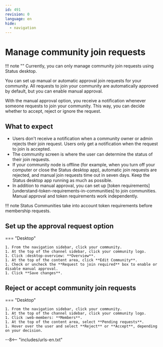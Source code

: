 ```yaml
---
id: 491
revision: 0
language: en
hide:
  - navigation
---
```


# Manage community join requests

!!! note ""
     Currently, you can only manage community join requests using Status desktop.

You can set up manual or automatic approval join requests for your community. All requests to join your community are automatically approved by default, but you can enable manual approval.

With the manual approval option, you receive a notification whenever someone requests to join your community. This way, you can decide whether to accept, reject or ignore the request.

## What to expect

- Users don't receive a notification when a community owner or admin rejects their join request. Users only get a notification when the request to join is accepted.
- The community screen is where the user can determine the status of their join requests.
- If your community node is offline (for example, when you turn off your computer or close the Status desktop app), automatic join requests are rejected, and manual join requests time out in seven days. Keep the Status desktop app running as much as possible.
- In addition to manual approval, you can set up [token requirements][understand-token-requirements-in-communities] to join communities. Manual approval and token requirements work independently.

!!! note
    Status Communities take into account token requirements before membership requests.

## Set up the approval request option

=== "Desktop"

    1. From the navigation sidebar, click your community.
    1. At the top of the channel sidebar, click your community logo.
    1. Click :desktop-overview: **Overview**.
    1. At the top of the content area, click **Edit Community**.
    1. Check or uncheck the **Request to join required** box to enable or disable manual approval.
    1. Click **Save changes**.   

## Reject or accept community join requests

=== "Desktop"

    1. From the navigation sidebar, click your community.
    1. At the top of the channel sidebar, click your community logo.
    1. Click :web-members: **Members**.
    1. At the top of the content area, select **Pending requests**.
    1. Hover over the user and select **Reject** or **Accept**, depending on your decision.

--8<-- "includes/urls-en.txt"

